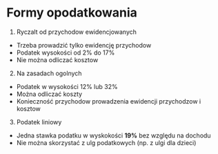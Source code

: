 # Formy opodatkowania

1. Ryczalt od przychodow ewidencjowanych
- Trzeba prowadzić tylko ewidencję przychodow
- Podatek wysokości od 2% do 17%
- Nie można odliczać kosztow

2. Na zasadach ogolnych
- Podatek w wysokości 12% lub 32%
- Można odliczać koszty
- Konieczność przychodow prowadzenia ewidencji przychodzow i kosztow

3. Podatek liniowy
- Jedna stawka podatku w wyskokości **19%** bez względu na dochodu
- Nie można skorzystać z ulg podatkowych (np. z ulgi dla dzieci)
